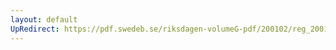 ```yaml
---
layout: default
UpRedirect: https://pdf.swedeb.se/riksdagen-volumeG-pdf/200102/reg_200102/reg_200102_0235.pdf
---
```

